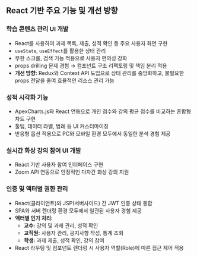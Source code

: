 ## React 기반 주요 기능 및 개선 방향

### 학습 콘텐츠 관리 UI 개발
- React를 사용하여 과제 목록, 제출, 성적 확인 등 주요 사용자 화면 구현
- `useState`, `useEffect`를 활용한 상태 관리
- 무한 스크롤, 검색 기능 적용으로 사용자 편의성 강화
- props drilling 문제 경험 → 컴포넌트 구조 리팩토링 및 책임 분리 적용
- **개선 방향:** Redux와 Context API 도입으로 상태 관리를 중앙화하고, 불필요한 props 전달을 줄여 효율적인 리소스 관리 가능

### 성적 시각화 기능
- ApexCharts.js와 React 연동으로 개인 점수와 강의 평균 점수를 비교하는 혼합형 차트 구현
- 툴팁, 데이터 라벨, 범례 등 UI 커스터마이징
- 반응형 옵션 적용으로 PC와 모바일 환경 모두에서 동일한 분석 경험 제공

### 실시간 화상 강의 참여 UI 개발
- React 기반 사용자 참여 인터페이스 구현
- Zoom API 연동으로 안정적인 다자간 화상 강의 지원

### 인증 및 액터별 권한 관리
- React(클라이언트)와 JSP(서버사이드) 간 JWT 인증 상태 통합
- SPA와 서버 렌더링 환경 모두에서 일관된 사용자 경험 제공
- **액터별 인가 처리:**  
  - **교수:** 강의 및 과제 관리, 성적 확인  
  - **교직원:** 사용자 관리, 공지사항 작성, 통계 조회  
  - **학생:** 과제 제출, 성적 확인, 강의 참여  
- React 라우팅 및 컴포넌트 렌더링 시 사용자 역할(Role)에 따른 접근 제어 적용
